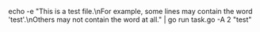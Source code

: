 echo -e "This is a test file.\nFor example, some lines may contain the word 'test'.\nOthers may not contain the word at all." | go run task.go -A 2 "test"
